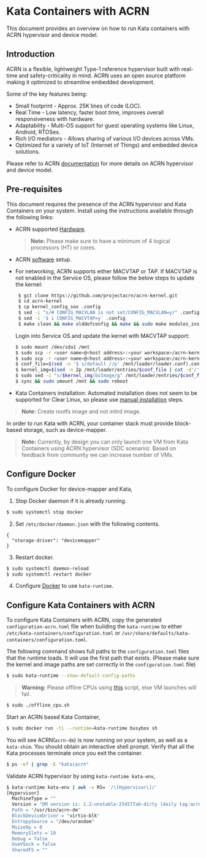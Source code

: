 # Kata Containers with ACRN

This document provides an overview on how to run Kata containers with ACRN hypervisor and device model.

## Introduction

ACRN is a flexible, lightweight Type-1 reference hypervisor built with real-time and safety-criticality in mind. ACRN uses an open source platform making it optimized to streamline embedded development.

Some of the key features being:

- Small footprint - Approx. 25K lines of code (LOC).
- Real Time - Low latency, faster boot time, improves overall responsiveness with hardware.
- Adaptability - Multi-OS support for guest operating systems like Linux, Android, RTOSes.
- Rich I/O mediators - Allows sharing of various I/O devices across VMs.
- Optimized for a variety of IoT (Internet of Things) and embedded device solutions.

Please refer to ACRN [documentation](https://projectacrn.github.io/latest/index.html) for more details on ACRN hypervisor and device model.

## Pre-requisites

This document requires the presence of the ACRN hypervisor and Kata Containers on your system. Install using the instructions available through the following links:

- ACRN supported [Hardware](https://projectacrn.github.io/latest/hardware.html#supported-hardware).
  > **Note:** Please make sure to have a minimum of 4 logical processors (HT) or cores.
- ACRN [software](https://projectacrn.github.io/latest/tutorials/run_kata_containers.html) setup.
- For networking, ACRN supports either MACVTAP or TAP. If MACVTAP is not enabled in the Service OS, please follow the below steps to update the kernel:

  ```sh
   $ git clone https://github.com/projectacrn/acrn-kernel.git
   $ cd acrn-kernel
   $ cp kernel_config_sos .config
   $ sed -i "s/# CONFIG_MACVLAN is not set/CONFIG_MACVLAN=y/" .config
   $ sed -i '$ i CONFIG_MACVTAP=y' .config
   $ make clean && make olddefconfig && make && sudo make modules_install INSTALL_MOD_PATH=out/
  ```
  Login into Service OS and update the kernel with MACVTAP support:

  ```sh
  $ sudo mount /dev/sda1 /mnt
  $ sudo scp -r <user name>@<host address>:<your workspace>/acrn-kernel/arch/x86/boot/bzImage /mnt/EFI/org.clearlinux/
  $ sudo scp -r <user name>@<host address>:<your workspace>/acrn-kernel/out/lib/modules/* /lib/modules/
  $ conf_file=$(sed -n '$ s/default //p' /mnt/loader/loader.conf).conf
  $ kernel_img=$(sed -n 2p /mnt/loader/entries/$conf_file | cut -d'/' -f4)
  $ sudo sed -i "s/$kernel_img/bzImage/g" /mnt/loader/entries/$conf_file
  $ sync && sudo umount /mnt && sudo reboot
  ```
- Kata Containers installation: Automated installation does not seem to be supported for Clear Linux, so please use [manual installation](../Developer-Guide.md) steps.

> **Note:** Create rootfs image and not initrd image.

In order to run Kata with ACRN, your container stack must provide block-based storage, such as device-mapper.

> **Note:** Currently, by design you can only launch one VM from Kata Containers using ACRN hypervisor (SDC scenario). Based on feedback from community we can increase number of VMs.

## Configure Docker

To configure Docker for device-mapper and Kata,

1. Stop Docker daemon if it is already running.

```bash
$ sudo systemctl stop docker
```

2. Set `/etc/docker/daemon.json` with the following contents.

```
{
  "storage-driver": "devicemapper"
}
```

3. Restart docker.

```bash
$ sudo systemctl daemon-reload
$ sudo systemctl restart docker
```

4. Configure [Docker](../Developer-Guide.md#update-the-docker-systemd-unit-file) to use `kata-runtime`.

## Configure Kata Containers with ACRN

To configure Kata Containers with ACRN, copy the generated `configuration-acrn.toml` file when building the `kata-runtime` to either `/etc/kata-containers/configuration.toml` or `/usr/share/defaults/kata-containers/configuration.toml`.

The following command shows full paths to the `configuration.toml` files that the runtime loads. It will use the first path that exists. (Please make sure the kernel and image paths are set correctly in the `configuration.toml` file)

```bash
$ sudo kata-runtime --show-default-config-paths
```

>**Warning:** Please offline CPUs using [this](offline_cpu.sh) script, else VM launches will fail.

```bash
$ sudo ./offline_cpu.sh
```

Start an ACRN based Kata Container,

```bash
$ sudo docker run -ti --runtime=kata-runtime busybox sh
```

You will see ACRN(`acrn-dm`) is now running on your system, as well as a `kata-shim`. You should obtain an interactive shell prompt. Verify that all the Kata processes terminate once you exit the container.

```bash
$ ps -ef | grep -E "kata|acrn"
```

Validate ACRN hypervisor by using `kata-runtime kata-env`,

```sh
$ kata-runtime kata-env | awk -v RS= '/\[Hypervisor\]/'
[Hypervisor]
  MachineType = ""
  Version = "DM version is: 1.2-unstable-254577a6-dirty (daily tag:acrn-2019w27.4-140000p)
  Path = "/usr/bin/acrn-dm"
  BlockDeviceDriver = "virtio-blk"
  EntropySource = "/dev/urandom"
  Msize9p = 0
  MemorySlots = 10
  Debug = false
  UseVSock = false
  SharedFS = ""
```
